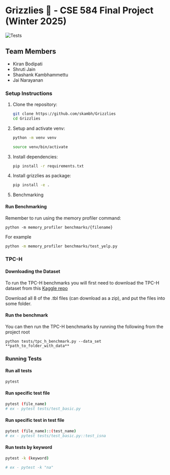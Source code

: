 # Grizzlies 🐻 - CSE 584 Final Project (Winter 2025)

![Tests](https://github.com/skambh/Grizzlies/actions/workflows/run_tests.yml/badge.svg)

## Team Members

- Kiran Bodipati
- Shruti Jain
- Shashank Kambhammettu
- Jai Narayanan

### Setup Instructions

1. Clone the repository:

   ```bash
   git clone https://github.com/skambh/Grizzlies
   cd Grizzlies
   ```

2. Setup and activate venv:

   ```bash
   python -m venv venv

   source venv/bin/activate
   ```

3. Install dependencies:

   ```bash
   pip install -r requirements.txt
   ```

4. Install grizzlies as package:

   ```bash
   pip install -e .
   ```

5. Benchmarking

#### Run Benchmarking

Remember to run using the memory profiler command:

```
python -m memory_profiler benchmarks/{filename}
```

For example

```bash
python -m memory_profiler benchmarks/test_yelp.py

```

### TPC-H

#### Downloading the Dataset

To run the TPC-H benchmarks you will first need to download the TPC-H dataset from this [Kaggle repo](https://www.kaggle.com/datasets/davidalexander01/tpc-h-dataset/data)

Download all 8 of the .tbl files (can download as a zip), and put the files into some folder.

#### Run the benchmark

You can then run the TPC-H benchmarks by running the following from the project root

```
python tests/tpc_h_benchmark.py --data_set **path_to_folder_with_data**
```

### Running Tests

#### Run all tests

```bash
pytest
```

#### Run specific test file

```bash
pytest (file_name)
# ex - pytest tests/test_basic.py
```

#### Run specific test in test file

```bash
pytest (file_name)::(test_name)
# ex - pytest tests/test_basic.py::test_isna
```

#### Run tests by keyword

```bash
pytest -k (keyword)

# ex - pytest -k "na"
```
